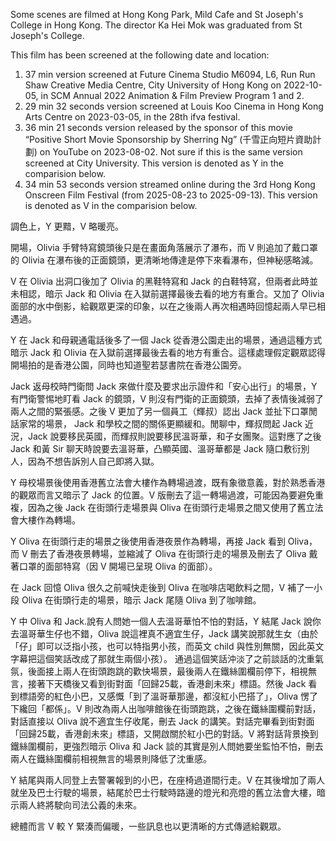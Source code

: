 Some scenes are filmed at Hong Kong Park, Mild Cafe and St Joseph's College in Hong Kong. The director Ka Hei Mok was graduated from St Joseph's College.

This film has been screened at the following date and location:

1. 37 min version screened at Future Cinema Studio M6094, L6, Run Run Shaw Creative Media Centre, City University of Hong Kong on 2022-10-05, in SCM Annual 2022 Animation & Film Preview Program 1 and 2.
2. 29 min 32 seconds version screened at Louis Koo Cinema in Hong Kong Arts Centre on 2023-03-05, in the 28th ifva festival.
3. 36 min 21 seconds version released by the sponsor of this movie “Positive Short Movie Sponsorship by Sherring Ng” (千雪正向短片資助計劃) on YouTube on 2023-08-02. Not sure if this is the same version screened at City University. This version is denoted as Y in the comparision below.
4. 34 min 53 seconds version streamed online during the 3rd Hong Kong Onscreen Film Festival (from 2025-08-23 to 2025-09-13). This version is denoted as V in the comparision below.

調色上，Y 更黯，V 略暖亮。

開場，Olivia 手臂特寫鏡頭後只是在畫面角落展示了瀑布，而 V 則追加了戴口罩的 Olivia 在瀑布後的正面鏡頭，更清晰地傳達是停下來看瀑布，但神秘感略減。

V 在 Olivia 出洞口後加了 Olivia 的黑鞋特寫和 Jack 的白鞋特寫，但兩者此時並未相認，暗示 Jack 和 Olivia 在入獄前選擇最後去看的地方有重合。又加了 Olivia 面部的水中倒影，給觀眾更深的印象，以在之後兩人再次相遇時回憶起兩人早已相遇過。

Y 在 Jack 和母親通電話後多了一個 Jack 從香港公園走出的場景，通過這種方式暗示 Jack 和 Olivia 在入獄前選擇最後去看的地方有重合。這樣處理假定觀眾認得開場拍的是香港公園，同時也知道聖若瑟書院在香港公園旁。

Jack 返母校時門衛問 Jack 來做什麼及要求出示證件和「安心出行」的場景，Y  有門衛警惕地盯看 Jack 的鏡頭，V 則沒有門衛的正面鏡頭，去掉了表情後減弱了兩人之間的緊張感。之後 V 更加了另一個員工（輝叔）認出 Jack 並扯下口罩閒話家常的場景， Jack 和學校之間的關係更顯緩和。閒聊中，輝叔問起 Jack 近況，Jack 說要移民英國，而輝叔則說要移民溫哥華，和子女團聚。這對應了之後 Jack 和黃 Sir 聊天時說要去溫哥華，凸顯英國、溫哥華都是 Jack 隨口敷衍別人，因為不想告訴別人自己即將入獄。  

Y 母校場景後使用香港舊立法會大樓作為轉場過渡，既有象徵意義，對於熟悉香港的觀眾而言又暗示了 Jack 的位置。V 版刪去了這一轉場過渡，可能因為要避免重複，因為之後 Jack 在街頭行走場景與 Oliva 在街頭行走場景之間又使用了舊立法會大樓作為轉場。

Y Oliva 在街頭行走的場景之後使用香港夜景作為轉場，再接 Jack 看到 Oliva，而 V 刪去了香港夜景轉場，並縮減了 Oliva 在街頭行走的場景及刪去了 Oliva 戴著口罩的面部特寫（因 V 開場已呈現 Oliva 的面部）。

在 Jack 回憶 Oliva 很久之前喊快走後到 Oliva 在咖啡店喝飲料之間，V 補了一小段 Oliva 在街頭行走的場景，暗示 Jack 尾隨 Oliva 到了咖啡館。

Y 中 Oliva 和 Jack.說有人問她一個人去溫哥華怕不怕的對話，Y 結尾 Jack 說你去溫哥華生仔也不錯，Oliva 說這裡真不適宜生仔，Jack 講笑說那就生女（由於「仔」即可以泛指小孩，也可以特指男小孩，而英文 child 與性別無關，因此英文字幕把這個笑話改成了那就生兩個小孩）。 通過這個笑話沖淡了之前談話的沈重氣氛，後面接上兩人在街頭跑跳的歡快場景，最後兩人在鐵絲圍欄前停下，相視無言，接著下天橋後又看到街對面「回歸25載，香港創未來」標語。然後 Jack 看到標語旁的紅色小巴，又感慨「到了溫哥華那邊，都沒紅小巴搭了」，Oliva 愣了下纔回「都係」。V 則改為兩人出咖啡館後在街頭跑跳，之後在鐵絲圍欄前對話，對話直接以 Oliva 說不適宜生仔收尾，刪去 Jack 的講笑。對話完畢看到街對面「回歸25載，香港創未來」標語，又開啟關於紅小巴的對話。V 將對話背景換到鐵絲圍欄前，更強烈暗示 Oliva 和 Jack 談的其實是別人問她要坐監怕不怕，刪去兩人在鐵絲圍欄前相視無言的場景則降低了沈重感。

Y 結尾與兩人同登上去警署報到的小巴，在座椅過道間行走。V 在其後增加了兩人就坐及巴士行駛的場景，結尾於巴士行駛時路邊的燈光和亮燈的舊立法會大樓，暗示兩人終將駛向司法公義的未來。

總體而言 V 較 Y 緊湊而偏暖，一些訊息也以更清晰的方式傳遞給觀眾。

